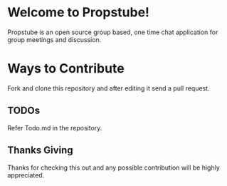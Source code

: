 # Welcome to Propstube!

Propstube is an open source group based, one time chat application for group meetings and discussion.


# Ways to Contribute 

Fork and clone this repository and after editing it send a pull request.

## TODOs

Refer Todo.md in the repository.

## Thanks Giving

Thanks for checking this out and any possible contribution will be highly appreciated.
